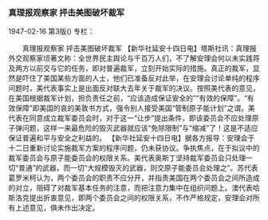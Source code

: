 ### 真理报观察家  抨击美图破坏裁军

1947-02-16
第3版()
专栏：

　　真理报观察家
    抨击美图破坏裁军
    【新华社延安十四日电】塔斯社讯：真理报外交观察家顷著文称：全世界民主舆论与千百万人们，不了解安理会何以未实践蒋及两方以前交与它的任务，即对普遍裁军，立刻开始实际的措施。真正的裁军，显然是吓住了美国某些方面的人士，他们已准备反对此举，在安理会讨论单纯的程序问题时，美代表事实上是出面反对联大去年关于裁军的决议。按照美代表的意见，在美国根据裁军计划，担负责任之前，“应该造成保证安全的”“有效的保障”。“有效保障”即美国的哀的美敦书方式，强令别人接受美国“管制原子能计划”之谓。美代表在同意成立裁军委员会时，对于这一“让步”提出条件，即该委员会不应处理原子弹问题，这样一来最危险的毁灭武器就应该“免除限制”与“缩减”了！这是不适应保证普遍和平与安全之利益的。
    【新华社延安十四日电】据各方报导：安理会于十二日重新讨论实施裁军方案的程序问题，仍未获协议。争执焦点，在于拟议中的裁军委员会与原子能委员会的权限关系。美代表奥斯丁坚持裁军委员会只处理一切“普通”的武器，而一切“大规模毁灭的武器，则交原子能委员会处理之”。苏代表葛罗米柯认为，两个委员会的职责不应分开，并指责美国在两个委员会之间所造成的对立，阻碍了对裁军基本任务的注意，而把注意力集中在组织问题上。澳代表哈斯洛克提出折衷意见，即两个委员会之间的权限关系，不作严格规定，安理会对所有上述意见，俱未作出决定。
